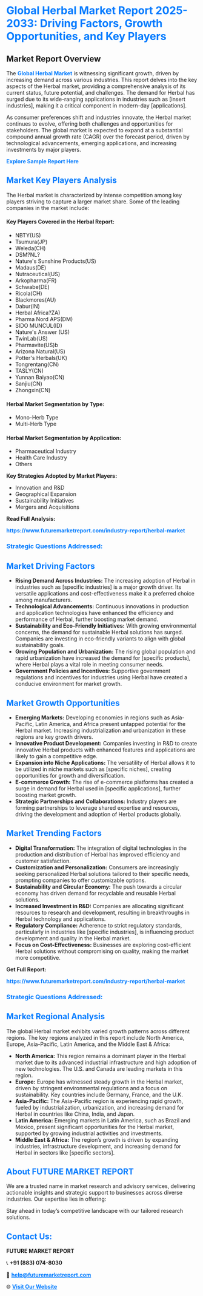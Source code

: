 <h1 style="color: #007BFF;">Global Herbal Market Report 2025-2033: Driving Factors, Growth Opportunities, and Key Players</h1>

<section id="overview">
<h2>Market Report Overview</h2>
<p>The <a href="https://www.futuremarketreport.com/industry-report/herbal-market" style="color: #007BFF; text-decoration: none;"><strong>Global Herbal Market</strong></a> is witnessing significant growth, driven by increasing demand across various industries. This report delves into the key aspects of the Herbal market, providing a comprehensive analysis of its current status, future potential, and challenges. The demand for Herbal has surged due to its wide-ranging applications in industries such as [insert industries], making it a critical component in modern-day [applications].</p>
<p>As consumer preferences shift and industries innovate, the Herbal market continues to evolve, offering both challenges and opportunities for stakeholders. The global market is expected to expand at a substantial compound annual growth rate (CAGR) over the forecast period, driven by technological advancements, emerging applications, and increasing investments by major players.</p>
</section>

<section id="overview">
<p><a href="https://www.futuremarketreport.com/request-sample/reportId=83444" style="color: #007BFF; text-decoration: none;"><strong>Explore Sample Report Here</strong></a></p>
</section>

<section id="key-players">
<h2 style="color: #007BFF;">Market Key Players Analysis</h2>
<p>The Herbal market is characterized by intense competition among key players striving to capture a larger market share. Some of the leading companies in the market include:</p>
<h4>Key Players Covered in the Herbal Report:</h4>
<ul><li>NBTY(US)</li><li>Tsumura(JP)</li><li>Weleda(CH)</li><li>DSM?NL?</li><li>Nature&#039;s Sunshine Products(US)</li><li>Madaus(DE)</li><li>Nutraceutical(US)</li><li>Arkopharma(FR)</li><li>Schwabe(DE)</li><li>Ricola(CH)</li><li>Blackmores(AU)</li><li>Dabur(IN)</li><li>Herbal Africa?ZA)</li><li>Pharma Nord APS(DM)</li><li>SIDO MUNCUL(ID)</li><li>Nature&#039;s Answer (US)</li><li>TwinLab(US)</li><li>Pharmavite(US)b</li><li>Arizona Natural(US)</li><li>Potter&#039;s Herbals(UK)</li><li>Tongrentang(CN)</li><li>TASLY(CN)</li><li>Yunnan Baiyao(CN)</li><li>Sanjiu(CN)</li><li>Zhongxin(CN)</li></ul>
<h4>Herbal Market Segmentation by Type:</h4>
<ul><li>Mono-Herb Type</li><li>Multi-Herb Type</li></ul>

<h4>Herbal Market Segmentation by Application:</h4>
<ul><li>Pharmaceutical Industry</li><li>Health Care Industry</li><li>Others</li></ul>
<p><strong>Key Strategies Adopted by Market Players:</strong></p>
<ul>
<li>Innovation and R&D</li>
<li>Geographical Expansion</li>
<li>Sustainability Initiatives</li>
<li>Mergers and Acquisitions</li>
</ul>
</section>

<section>
<p><strong>Read Full Analysis: </strong></p><a href="https://www.futuremarketreport.com/industry-report/herbal-market" style="color: #007BFF; text-decoration: none;"><strong>https://www.futuremarketreport.com/industry-report/herbal-market</strong></a>
<h3 style="color: #007BFF;">Strategic Questions Addressed:</h3>
</section>

<section id="driving-factors">
<h2 style="color: #007BFF;">Market Driving Factors</h2>
<ul>
<li><strong>Rising Demand Across Industries:</strong> The increasing adoption of Herbal in industries such as [specific industries] is a major growth driver. Its versatile applications and cost-effectiveness make it a preferred choice among manufacturers.</li>
<li><strong>Technological Advancements:</strong> Continuous innovations in production and application technologies have enhanced the efficiency and performance of Herbal, further boosting market demand.</li>
<li><strong>Sustainability and Eco-Friendly Initiatives:</strong> With growing environmental concerns, the demand for sustainable Herbal solutions has surged. Companies are investing in eco-friendly variants to align with global sustainability goals.</li>
<li><strong>Growing Population and Urbanization:</strong> The rising global population and rapid urbanization have increased the demand for [specific products], where Herbal plays a vital role in meeting consumer needs.</li>
<li><strong>Government Policies and Incentives:</strong> Supportive government regulations and incentives for industries using Herbal have created a conducive environment for market growth.</li>
</ul>
</section>

<section id="growth-opportunities">
<h2 style="color: #007BFF;">Market Growth Opportunities</h2>
<ul>
<li><strong>Emerging Markets:</strong> Developing economies in regions such as Asia-Pacific, Latin America, and Africa present untapped potential for the Herbal market. Increasing industrialization and urbanization in these regions are key growth drivers.</li>
<li><strong>Innovative Product Development:</strong> Companies investing in R&D to create innovative Herbal products with enhanced features and applications are likely to gain a competitive edge.</li>
<li><strong>Expansion into Niche Applications:</strong> The versatility of Herbal allows it to be utilized in niche markets such as [specific niches], creating opportunities for growth and diversification.</li>
<li><strong>E-commerce Growth:</strong> The rise of e-commerce platforms has created a surge in demand for Herbal used in [specific applications], further boosting market growth.</li>
<li><strong>Strategic Partnerships and Collaborations:</strong> Industry players are forming partnerships to leverage shared expertise and resources, driving the development and adoption of Herbal products globally.</li>
</ul>
</section>

<section id="trending-factors">
<h2 style="color: #007BFF;">Market Trending Factors</h2>
<ul>
<li><strong>Digital Transformation:</strong> The integration of digital technologies in the production and distribution of Herbal has improved efficiency and customer satisfaction.</li>
<li><strong>Customization and Personalization:</strong> Consumers are increasingly seeking personalized Herbal solutions tailored to their specific needs, prompting companies to offer customizable options.</li>
<li><strong>Sustainability and Circular Economy:</strong> The push towards a circular economy has driven demand for recyclable and reusable Herbal solutions.</li>
<li><strong>Increased Investment in R&D:</strong> Companies are allocating significant resources to research and development, resulting in breakthroughs in Herbal technology and applications.</li>
<li><strong>Regulatory Compliance:</strong> Adherence to strict regulatory standards, particularly in industries like [specific industries], is influencing product development and quality in the Herbal market.</li>
<li><strong>Focus on Cost-Effectiveness:</strong> Businesses are exploring cost-efficient Herbal solutions without compromising on quality, making the market more competitive.</li>
</ul>
</section>

<section>
<p><strong>Get Full Report: </strong></p><a href="https://www.futuremarketreport.com/industry-report/herbal-market" style="color: #007BFF; text-decoration: none;"><strong>https://www.futuremarketreport.com/industry-report/herbal-market</strong></a>
<h3 style="color: #007BFF;">Strategic Questions Addressed:</h3>
</section>


<section id="regional-analysis">
<h2 style="color: #007BFF;">Market Regional Analysis</h2>
<p>The global Herbal market exhibits varied growth patterns across different regions. The key regions analyzed in this report include North America, Europe, Asia-Pacific, Latin America, and the Middle East & Africa:</p>
<ul>
<li><strong>North America:</strong> This region remains a dominant player in the Herbal market due to its advanced industrial infrastructure and high adoption of new technologies. The U.S. and Canada are leading markets in this region.</li>
<li><strong>Europe:</strong> Europe has witnessed steady growth in the Herbal market, driven by stringent environmental regulations and a focus on sustainability. Key countries include Germany, France, and the U.K.</li>
<li><strong>Asia-Pacific:</strong> The Asia-Pacific region is experiencing rapid growth, fueled by industrialization, urbanization, and increasing demand for Herbal in countries like China, India, and Japan.</li>
<li><strong>Latin America:</strong> Emerging markets in Latin America, such as Brazil and Mexico, present significant opportunities for the Herbal market, supported by growing industrial activities and investments.</li>
<li><strong>Middle East & Africa:</strong> The region’s growth is driven by expanding industries, infrastructure development, and increasing demand for Herbal in sectors like [specific sectors].</li>
</ul>
</section>

<footer>
<h2 style="color: #007BFF;">About FUTURE MARKET REPORT</h2>
<p>We are a trusted name in market research and advisory services, delivering actionable insights and strategic support to businesses across diverse industries. Our expertise lies in offering:</p>

<p>Stay ahead in today’s competitive landscape with our tailored research solutions.</p>

<h2 style="color: #007BFF;">Contact Us:</h2>
<p><strong>FUTURE MARKET REPORT</strong></p>
<p>📞 <strong>+91 (883) 074-8030</strong></p>
<p>📧 <strong><a href="mailto:help@futuremarketreport.com" style="color: #007BFF;">help@futuremarketreport.com</a></strong></p>
<p>🌐 <strong><a href="https://www.futuremarketreport.com/" style="color: #007BFF;">Visit Our Website</a></strong></p>
</footer>